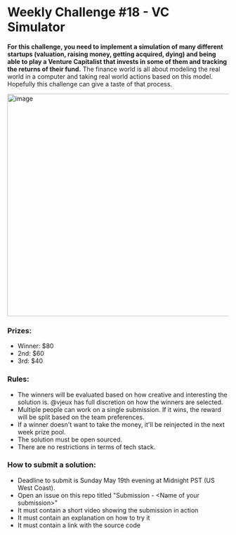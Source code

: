 # Weekly Challenge #18 - VC Simulator

**For this challenge, you need to implement a simulation of many different startups (valuation, raising money, getting acquired, dying) and being able to play a Venture Capitalist that invests in some of them and tracking the returns of their fund.** The finance world is all about modeling the real world in a computer and taking real world actions based on this model. Hopefully this challenge can give a taste of that process.

<img width="506" alt="image" src="https://github.com/Algorithm-Arena/weekly-challenge-18-vc-simulator/assets/197597/d5688889-5085-4706-857c-4969fb3f94e7">

### Prizes:
* Winner: $80
* 2nd: $60
* 3rd: $40

### Rules:
* The winners will be evaluated based on how creative and interesting the solution is. @vjeux has full discretion on how the winners are selected.
* Multiple people can work on a single submission. If it wins, the reward will be split based on the team preferences.
* If a winner doesn't want to take the money, it'll be reinjected in the next week prize pool.
* The solution must be open sourced.
* There are no restrictions in terms of tech stack.

### How to submit a solution:
* Deadline to submit is Sunday May 19th evening at Midnight PST (US West Coast).
* Open an issue on this repo titled "Submission - &lt;Name of your submission&gt;"
* It must contain a short video showing the submission in action
* It must contain an explanation on how to try it
* It must contain a link with the source code
